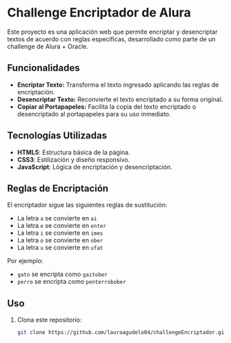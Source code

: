 # Challenge Encriptador de Alura

Este proyecto es una aplicación web que permite encriptar y desencriptar textos de acuerdo con reglas específicas, desarrollado como parte de un challenge de Alura + Oracle.

## Funcionalidades

- **Encriptar Texto:** Transforma el texto ingresado aplicando las reglas de encriptación.
- **Desencriptar Texto:** Reconvierte el texto encriptado a su forma original.
- **Copiar al Portapapeles:** Facilita la copia del texto encriptado o desencriptado al portapapeles para su uso inmediato.

## Tecnologías Utilizadas

- **HTML5**: Estructura básica de la página.
- **CSS3**: Estilización y diseño responsivo.
- **JavaScript**: Lógica de encriptación y desencriptación.

## Reglas de Encriptación

El encriptador sigue las siguientes reglas de sustitución:
- La letra `a` se convierte en `ai`
- La letra `e` se convierte en `enter`
- La letra `i` se convierte en `imes`
- La letra `o` se convierte en `ober`
- La letra `u` se convierte en `ufat`

Por ejemplo:
- `gato` se encripta como `gaitober`
- `perro` se encripta como `penterrobober`

## Uso

1. Clona este repositorio:
   ```bash
   git clone https://github.com/lauraagudelo04/challengeEncriptador.git
